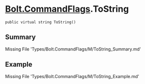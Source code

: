 # [Bolt.CommandFlags](Types/Bolt.CommandFlags.md).ToString
`public virtual string ToString()`
## Summary
Missing File 'Types/Bolt.CommandFlags/M/ToString_Summary.md'
## Example
Missing File 'Types/Bolt.CommandFlags/M/ToString_Example.md'
